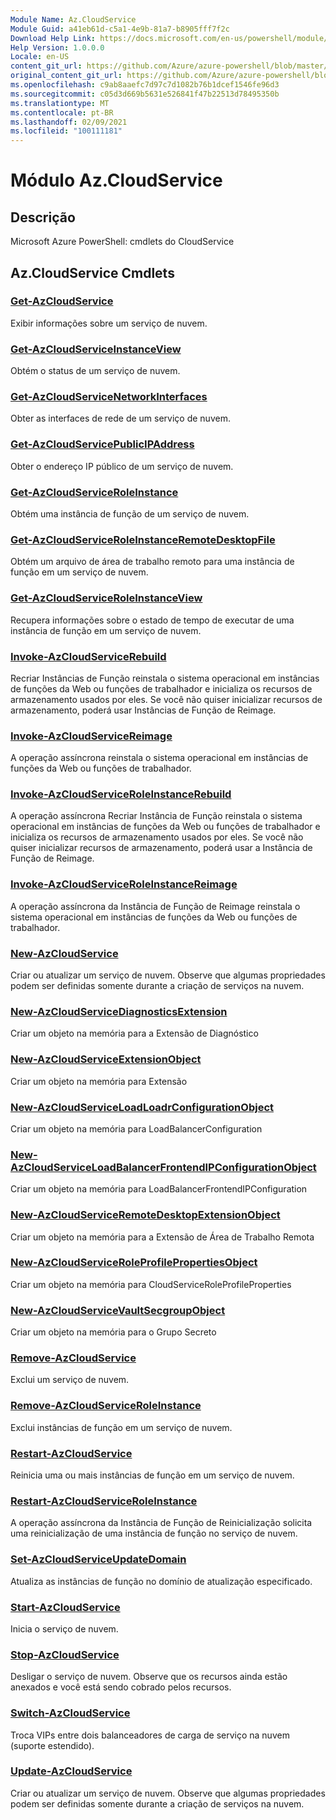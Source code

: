 ```yaml
---
Module Name: Az.CloudService
Module Guid: a41eb61d-c5a1-4e9b-81a7-b8905fff7f2c
Download Help Link: https://docs.microsoft.com/en-us/powershell/module/az.cloudservice
Help Version: 1.0.0.0
Locale: en-US
content_git_url: https://github.com/Azure/azure-powershell/blob/master/src/CloudService/help/Az.CloudService.md
original_content_git_url: https://github.com/Azure/azure-powershell/blob/master/src/CloudService/help/Az.CloudService.md
ms.openlocfilehash: c9ab8aaefc7d97c7d1082b76b1dcef1546fe96d3
ms.sourcegitcommit: c05d3d669b5631e526841f47b22513d78495350b
ms.translationtype: MT
ms.contentlocale: pt-BR
ms.lasthandoff: 02/09/2021
ms.locfileid: "100111181"
---
```

# Módulo Az.CloudService
## Descrição
Microsoft Azure PowerShell: cmdlets do CloudService

## Az.CloudService Cmdlets
### [Get-AzCloudService](Get-AzCloudService.md)
Exibir informações sobre um serviço de nuvem.

### [Get-AzCloudServiceInstanceView](Get-AzCloudServiceInstanceView.md)
Obtém o status de um serviço de nuvem.

### [Get-AzCloudServiceNetworkInterfaces](Get-AzCloudServiceNetworkInterfaces.md)
Obter as interfaces de rede de um serviço de nuvem.

### [Get-AzCloudServicePublicIPAddress](Get-AzCloudServicePublicIPAddress.md)
Obter o endereço IP público de um serviço de nuvem.

### [Get-AzCloudServiceRoleInstance](Get-AzCloudServiceRoleInstance.md)
Obtém uma instância de função de um serviço de nuvem.

### [Get-AzCloudServiceRoleInstanceRemoteDesktopFile](Get-AzCloudServiceRoleInstanceRemoteDesktopFile.md)
Obtém um arquivo de área de trabalho remoto para uma instância de função em um serviço de nuvem.

### [Get-AzCloudServiceRoleInstanceView](Get-AzCloudServiceRoleInstanceView.md)
Recupera informações sobre o estado de tempo de executar de uma instância de função em um serviço de nuvem.

### [Invoke-AzCloudServiceRebuild](Invoke-AzCloudServiceRebuild.md)
Recriar Instâncias de Função reinstala o sistema operacional em instâncias de funções da Web ou funções de trabalhador e inicializa os recursos de armazenamento usados por eles.
Se você não quiser inicializar recursos de armazenamento, poderá usar Instâncias de Função de Reimage.

### [Invoke-AzCloudServiceReimage](Invoke-AzCloudServiceReimage.md)
A operação assíncrona reinstala o sistema operacional em instâncias de funções da Web ou funções de trabalhador.

### [Invoke-AzCloudServiceRoleInstanceRebuild](Invoke-AzCloudServiceRoleInstanceRebuild.md)
A operação assíncrona Recriar Instância de Função reinstala o sistema operacional em instâncias de funções da Web ou funções de trabalhador e inicializa os recursos de armazenamento usados por eles.
Se você não quiser inicializar recursos de armazenamento, poderá usar a Instância de Função de Reimage.

### [Invoke-AzCloudServiceRoleInstanceReimage](Invoke-AzCloudServiceRoleInstanceReimage.md)
A operação assíncrona da Instância de Função de Reimage reinstala o sistema operacional em instâncias de funções da Web ou funções de trabalhador.

### [New-AzCloudService](New-AzCloudService.md)
Criar ou atualizar um serviço de nuvem.
Observe que algumas propriedades podem ser definidas somente durante a criação de serviços na nuvem.

### [New-AzCloudServiceDiagnosticsExtension](New-AzCloudServiceDiagnosticsExtension.md)
Criar um objeto na memória para a Extensão de Diagnóstico

### [New-AzCloudServiceExtensionObject](New-AzCloudServiceExtensionObject.md)
Criar um objeto na memória para Extensão

### [New-AzCloudServiceLoadLoadrConfigurationObject](New-AzCloudServiceLoadBalancerConfigurationObject.md)
Criar um objeto na memória para LoadBalancerConfiguration

### [New-AzCloudServiceLoadBalancerFrontendIPConfigurationObject](New-AzCloudServiceLoadBalancerFrontendIPConfigurationObject.md)
Criar um objeto na memória para LoadBalancerFrontendIPConfiguration

### [New-AzCloudServiceRemoteDesktopExtensionObject](New-AzCloudServiceRemoteDesktopExtensionObject.md)
Criar um objeto na memória para a Extensão de Área de Trabalho Remota

### [New-AzCloudServiceRoleProfilePropertiesObject](New-AzCloudServiceRoleProfilePropertiesObject.md)
Criar um objeto na memória para CloudServiceRoleProfileProperties

### [New-AzCloudServiceVaultSecgroupObject](New-AzCloudServiceVaultSecretGroupObject.md)
Criar um objeto na memória para o Grupo Secreto

### [Remove-AzCloudService](Remove-AzCloudService.md)
Exclui um serviço de nuvem.

### [Remove-AzCloudServiceRoleInstance](Remove-AzCloudServiceRoleInstance.md)
Exclui instâncias de função em um serviço de nuvem.

### [Restart-AzCloudService](Restart-AzCloudService.md)
Reinicia uma ou mais instâncias de função em um serviço de nuvem.

### [Restart-AzCloudServiceRoleInstance](Restart-AzCloudServiceRoleInstance.md)
A operação assíncrona da Instância de Função de Reinicialização solicita uma reinicialização de uma instância de função no serviço de nuvem.

### [Set-AzCloudServiceUpdateDomain](Set-AzCloudServiceUpdateDomain.md)
Atualiza as instâncias de função no domínio de atualização especificado.

### [Start-AzCloudService](Start-AzCloudService.md)
Inicia o serviço de nuvem.

### [Stop-AzCloudService](Stop-AzCloudService.md)
Desligar o serviço de nuvem.
Observe que os recursos ainda estão anexados e você está sendo cobrado pelos recursos.

### [Switch-AzCloudService](Switch-AzCloudService.md)
Troca VIPs entre dois balanceadores de carga de serviço na nuvem (suporte estendido).

### [Update-AzCloudService](Update-AzCloudService.md)
Criar ou atualizar um serviço de nuvem.
Observe que algumas propriedades podem ser definidas somente durante a criação de serviços na nuvem.


